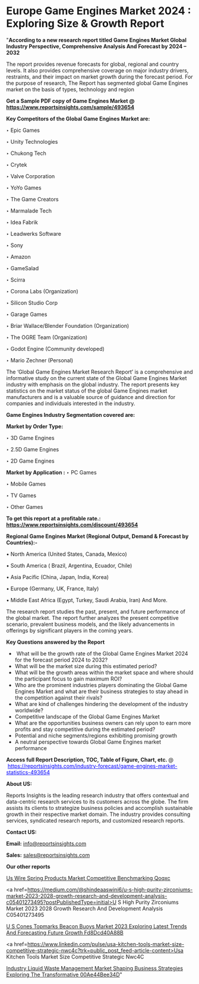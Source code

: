 # Europe Game Engines Market 2024 : Exploring Size & Growth Report

"<strong>According to a new research report titled Game Engines Market Global Industry Perspective, Comprehensive Analysis And Forecast by 2024 – 2032</strong>

The report provides revenue forecasts for global, regional and country levels. It also provides comprehensive coverage on major industry drivers, restraints, and their impact on market growth during the forecast period. For the purpose of research, The Report has segmented global Game Engines market on the basis of types, technology and region

<strong>Get a Sample PDF copy of Game Engines Market </strong><strong>@<a href=https://www.reportsinsights.com/sample/493654 style=color:#0000ff;> https://www.reportsinsights.com/sample/493654</a></strong></font>

<strong>Key Competitors of the Global Game Engines Market are:</strong>

‣ Epic Games

‣ Unity Technologies

‣ Chukong Tech

‣ Crytek

‣ Valve Corporation

‣ YoYo Games

‣ The Game Creators

‣ Marmalade Tech

‣ Idea Fabrik

‣ Leadwerks Software

‣ Sony

‣ Amazon

‣ GameSalad

‣ Scirra

‣ Corona Labs (Organization)

‣ Silicon Studio Corp

‣ Garage Games

‣ Briar Wallace/Blender Foundation (Organization)

‣ The OGRE Team (Organization)

‣ Godot Engine (Community developed)

‣ Mario Zechner (Personal)

The ‘Global Game Engines Market Research Report’ is a comprehensive and informative study on the current state of the Global Game Engines Market industry with emphasis on the global industry. The report presents key statistics on the market status of the global Game Engines market manufacturers and is a valuable source of guidance and direction for companies and individuals interested in the industry.

<strong>Game Engines Industry Segmentation covered are:</strong>

<strong>Market by Order Type: </strong>

‣ 3D Game Engines

‣ 2.5D Game Engines

‣ 2D Game Engines

<strong>Market by Application :</strong>
 ‣ PC Games

‣ Mobile Games

‣ TV Games

‣ Other Games

<strong>To get this report at a profitable rate.: <a href=https://www.reportsinsights.com/discount/493654 style=color:#0000ff;>https://www.reportsinsights.com/discount/493654</a></strong></font>

<strong>Regional Game Engines Market (Regional Output, Demand &amp; Forecast by Countries):-</strong>

• North America (United States, Canada, Mexico)

• South America ( Brazil, Argentina, Ecuador, Chile)

• Asia Pacific (China, Japan, India, Korea)

• Europe (Germany, UK, France, Italy)

• Middle East Africa (Egypt, Turkey, Saudi Arabia, Iran) And More.

The research report studies the past, present, and future performance of the global market. The report further analyzes the present competitive scenario, prevalent business models, and the likely advancements in offerings by significant players in the coming years.

<strong>Key Questions answered by the Report</strong>
<ul>
  <li> What will be the growth rate of the Global Game Engines Market 2024 for the forecast period 2024 to 2032?</li>
  <li>What will be the market size during this estimated period?</li>
  <li>What will be the growth areas within the market space and where should the participant focus to gain maximum ROI?</li>
  <li>Who are the prominent industries players dominating the Global Game Engines Market and what are their business strategies to stay ahead in the competition against their rivals?</li>
  <li>What are kind of challenges hindering the development of the industry worldwide?</li>
  <li>Competitive landscape of the Global Game Engines Market</li>
  <li>What are the opportunities business owners can rely upon to earn more profits and stay competitive during the estimated period?</li>
  <li>Potential and niche segments/regions exhibiting promising growth</li>
  <li>A neutral perspective towards Global Game Engines market performance</li>
</ul>
<strong>Access full Report Description, TOC, Table of Figure, Chart, etc. </strong>@  <a href=https://reportsinsights.com/industry-forecast/game-engines-market-statistics-493654 style=color:#0000ff;>https://reportsinsights.com/industry-forecast/game-engines-market-statistics-493654</a></font>

<strong><strong>About US</strong>:</strong>

Reports Insights is the leading research industry that offers contextual and data-centric research services to its customers across the globe. The firm assists its clients to strategize business policies and accomplish sustainable growth in their respective market domain. The industry provides consulting services, syndicated research reports, and customized research reports.

<strong>Contact US:</strong>

<p class=""""><b>Email:</b> <a href=mailto:info@reportsinsights.com>info@reportsinsights.com</a></p>
<p class=""""><b>Sales:</b> <a href=mailto:sales@reportsinsights.com>sales@reportsinsights.com</a></p>

<strong>Our other reports</strong>

<a href=https://www.linkedin.com/pulse/us-wire-spring-products-market-competitive-benchmarking-qoqxc/>Us Wire Spring Products Market Competitive Benchmarking Qoqxc</a>

<a href=https://medium.com/@shindeaaswini6/u-s-high-purity-zirconiums-market-2023-2028-growth-research-and-development-analysis-c05401273495?postPublishedType=initial>U S High Purity Zirconiums Market 2023 2028 Growth Research And Development Analysis C05401273495</a>

<a href=https://medium.com/@khalunansh/u-s-cones-topmarks-beacon-buoys-market-2023-exploring-latest-trends-and-forecasting-future-growth-fd8dcd40a88b>U S Cones Topmarks Beacon Buoys Market 2023 Exploring Latest Trends And Forecasting Future Growth Fd8Dcd40A88B</a>

<a href=https://www.linkedin.com/pulse/usa-kitchen-tools-market-size-competitive-strategic-nwc4c?trk=public_post_feed-article-content>Usa Kitchen Tools Market Size Competitive Strategic Nwc4C</a>

<a href=https://medium.com/@tidke9676/industry-liquid-waste-management-market-shaping-business-strategies-exploring-the-transformative-00ae44bee34d>Industry Liquid Waste Management Market Shaping Business Strategies Exploring The Transformative 00Ae44Bee34D</a>"
